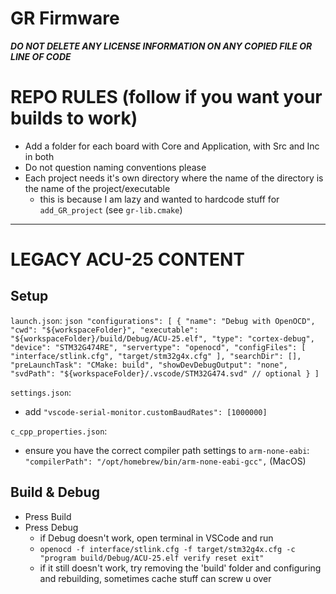 # GR Firmware

**_DO NOT DELETE ANY LICENSE INFORMATION ON ANY COPIED FILE OR LINE OF CODE_**

# REPO RULES (follow if you want your builds to work)
- Add a folder for each board with Core and Application, with Src and Inc in both
- Do not question naming conventions please
- Each project needs it's own directory where the name of the directory is the name of the project/executable
  - this is because I am lazy and wanted to hardcode stuff for `add_GR_project` (see `gr-lib.cmake`)

---

# LEGACY ACU-25 CONTENT

## Setup
`launch.json`:
    ```json
    "configurations": [
        {
            "name": "Debug with OpenOCD",
            "cwd": "${workspaceFolder}",
            "executable": "${workspaceFolder}/build/Debug/ACU-25.elf",
            "type": "cortex-debug",
            "device": "STM32G474RE",
            "servertype": "openocd",
            "configFiles": [
                "interface/stlink.cfg",
                "target/stm32g4x.cfg"
            ],
            "searchDir": [],
            "preLaunchTask": "CMake: build",
            "showDevDebugOutput": "none",
            "svdPath": "${workspaceFolder}/.vscode/STM32G474.svd" // optional
        }
    ]
    ```

`settings.json`:
- add `"vscode-serial-monitor.customBaudRates": [1000000]`

`c_cpp_properties.json`:
- ensure you have the correct compiler path settings to `arm-none-eabi`: `"compilerPath": "/opt/homebrew/bin/arm-none-eabi-gcc",` (MacOS)

## Build & Debug
- Press Build
- Press Debug
    - if Debug doesn't work, open terminal in VSCode and run 
    - `openocd -f interface/stlink.cfg -f target/stm32g4x.cfg -c "program build/Debug/ACU-25.elf verify reset exit"`
    - if it still doesn't work, try removing the 'build' folder and configuring and rebuilding, sometimes cache stuff can screw u over

<!-- TODO: Create a section about how to make a new project from scratch, also probably explain how the infrastructure lets it work -->
